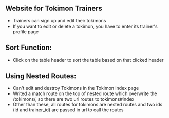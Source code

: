 ## Website for Tokimon Trainers
- Trainers can sign up and edit their tokimons
- If you want to edit or delete a tokimon, you have to enter its trainer's profile page 

## Sort Function:
- Click on the table header to sort the table based on that clicked header 

## Using Nested Routes:
- Can't edit and destroy Tokimons in the Tokimon index page
- Writed a match route on the top of nested route which overwrite the /tokimons/, so there are two url routes to tokimons#index
- Other than these, all routes for tokimons are nested routes and two ids (id and trainer_id) are passed in url to call the routes

